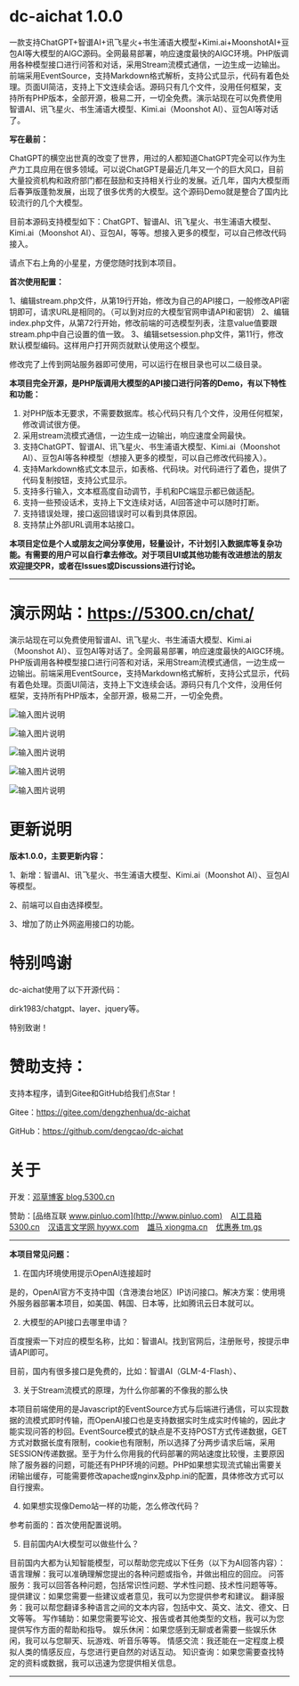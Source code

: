 # dc-aichat 1.0.0

一款支持ChatGPT+智谱AI+讯飞星火+书生浦语大模型+Kimi.ai+MoonshotAI+豆包AI等大模型的AIGC源码。全网最易部署，响应速度最快的AIGC环境。PHP版调用各种模型接口进行问答和对话，采用Stream流模式通信，一边生成一边输出。前端采用EventSource，支持Markdown格式解析，支持公式显示，代码有着色处理。页面UI简洁，支持上下文连续会话。源码只有几个文件，没用任何框架，支持所有PHP版本，全部开源，极易二开，一切全免费。演示站现在可以免费使用智谱AI、讯飞星火、书生浦语大模型、Kimi.ai（Moonshot AI）、豆包AI等对话了。

**写在最前：**

ChatGPT的横空出世真的改变了世界，用过的人都知道ChatGPT完全可以作为生产力工具应用在很多领域。可以说ChatGPT是最近几年又一个的巨大风口，目前大量投资机构和政府部门都在鼓励和支持相关行业的发展。近几年，国内大模型雨后春笋版蓬勃发展，出现了很多优秀的大模型。这个源码Demo就是整合了国内比较流行的几个大模型。

目前本源码支持模型如下：ChatGPT、智谱AI、讯飞星火、书生浦语大模型、Kimi.ai（Moonshot AI）、豆包AI，等等。想接入更多的模型，可以自己修改代码接入。

请点下右上角的小星星，方便您随时找到本项目。

**首次使用配置：**

1、编辑stream.php文件，从第19行开始，修改为自己的API接口，一般修改API密钥即可，请求URL是相同的。（可以到对应的大模型官网申请API和密钥）
2、编辑index.php文件，从第72行开始，修改前端的可选模型列表，注意value值要跟stream.php中自己设置的值一致。
3、编辑setsession.php文件，第11行，修改默认模型编码。这样用户打开网页就默认使用这个模型。

修改完了上传到网站服务器即可使用，可以运行在根目录也可以二级目录。

**本项目完全开源，是PHP版调用大模型的API接口进行问答的Demo，有以下特性和功能：**

1. 对PHP版本无要求，不需要数据库。核心代码只有几个文件，没用任何框架，修改调试很方便。
2. 采用stream流模式通信，一边生成一边输出，响应速度全网最快。
3. 支持ChatGPT、智谱AI、讯飞星火、书生浦语大模型、Kimi.ai（Moonshot AI）、豆包AI等各种模型（想接入更多的模型，可以自己修改代码接入）。
4. 支持Markdown格式文本显示，如表格、代码块。对代码进行了着色，提供了代码复制按钮，支持公式显示。
5. 支持多行输入，文本框高度自动调节，手机和PC端显示都已做适配。
6. 支持一些预设话术，支持上下文连续对话，AI回答途中可以随时打断。
7. 支持错误处理，接口返回错误时可以看到具体原因。
8. 支持禁止外部URL调用本站接口。

**本项目定位是个人或朋友之间分享使用，轻量设计，不计划引入数据库等复杂功能。有需要的用户可以自行拿去修改。对于项目UI或其他功能有改进想法的朋友欢迎提交PR，或者在Issues或Discussions进行讨论。**

------
# 演示网站：https://5300.cn/chat/

演示站现在可以免费使用智谱AI、讯飞星火、书生浦语大模型、Kimi.ai（Moonshot AI）、豆包AI等对话了。全网最易部署，响应速度最快的AIGC环境。PHP版调用各种模型接口进行问答和对话，采用Stream流模式通信，一边生成一边输出。前端采用EventSource，支持Markdown格式解析，支持公式显示，代码有着色处理。页面UI简洁，支持上下文连续会话。源码只有几个文件，没用任何框架，支持所有PHP版本，全部开源，极易二开，一切全免费。

![输入图片说明](demo/main.png?raw=true)

![输入图片说明](demo/demo1.png?raw=true)

![输入图片说明](demo/demo2.png?raw=true)

![输入图片说明](demo/demo3.png?raw=true)

![输入图片说明](demo/demo4.png?raw=true)


# 更新说明

**版本1.0.0，主要更新内容：**

1、新增：智谱AI、讯飞星火、书生浦语大模型、Kimi.ai（Moonshot AI）、豆包AI等模型。

2、前端可以自由选择模型。

3、增加了防止外网盗用接口的功能。

# 特别鸣谢

dc-aichat使用了以下开源代码：

dirk1983/chatgpt、layer、jquery等。

特别致谢！

# 赞助支持：

支持本程序，请到Gitee和GitHub给我们点Star！

Gitee：https://gitee.com/dengzhenhua/dc-aichat

GitHub：https://github.com/dengcao/dc-aichat

# 关于

开发：[邓草博客 blog.5300.cn](http://blog.5300.cn)

赞助：[品络互联 www.pinluo.com](http://www.pinluo.com)  &ensp;  [AI工具箱 5300.cn](http://5300.cn)  &ensp;  [汉语言文学网 hyywx.com](http://hyywx.com)  &ensp;  [雄马 xiongma.cn](http://xiongma.cn) &ensp;  [优惠券 tm.gs](http://tm.gs)


------
**本项目常见问题：**

1. 在国内环境使用提示OpenAI连接超时

是的，OpenAI官方不支持中国（含港澳台地区）IP访问接口。解决方案：使用境外服务器部署本项目，如美国、韩国、日本等，比如腾讯云日本就可以。

2. 大模型的API接口去哪里申请？

百度搜索一下对应的模型名称，比如：智谱AI。找到官网后，注册账号，按提示申请API即可。

目前，国内有很多接口是免费的，比如：智谱AI（GLM-4-Flash）、

3. 关于Stream流模式的原理，为什么你部署的不像我的那么快

本项目前端使用的是Javascript的EventSource方式与后端进行通信，可以实现数据的流模式即时传输，而OpenAI接口也是支持数据实时生成实时传输的，因此才能实现问答的秒回。EventSource模式的缺点是不支持POST方式传递数据，GET方式对数据长度有限制，cookie也有限制，所以选择了分两步请求后端，采用SESSION传递数据。至于为什么你用我的代码部署的网站速度比较慢，主要原因除了服务器的问题，可能还有PHP环境的问题。PHP如果想实现流式输出需要关闭输出缓存，可能需要修改apache或nginx及php.ini的配置，具体修改方式可以自行搜索。

4. 如果想实现像Demo站一样的功能，怎么修改代码？

参考前面的：首次使用配置说明。

5. 目前国内AI大模型可以做些什么？

目前国内大都为认知智能模型，可以帮助您完成以下任务（以下为AI回答内容）：
语言理解：我可以准确理解您提出的各种问题或指令，并做出相应的回应。
问答服务：我可以回答各种问题，包括常识性问题、学术性问题、技术性问题等等。
提供建议：如果您需要一些建议或者意见，我可以为您提供参考和建议。
翻译服务：我可以帮您翻译多种语言之间的文本内容，包括中文、英文、法文、德文、日文等等。
写作辅助：如果您需要写论文、报告或者其他类型的文档，我可以为您提供写作方面的帮助和指导。
娱乐休闲：如果您感到无聊或者需要一些娱乐休闲，我可以与您聊天、玩游戏、听音乐等等。
情感交流：我还能在一定程度上模拟人类的情感反应，与您进行更自然的对话互动。
知识查询：如果您需要查找特定的资料或数据，我可以迅速为您提供相关信息。

------
